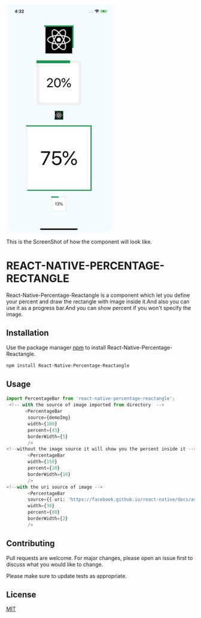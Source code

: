 
![Alt text](https://github.com/abhishekk09/react-native-percentage-rectangle/blob/master/ss.png?raw=true )

This is the ScreenShot of how the component will look like.

# REACT-NATIVE-PERCENTAGE-RECTANGLE

React-Native-Percentage-Reactangle is a component which let you define your percent and draw the rectangle with image inside it.And also you can use it as a progress bar.And you can show percent if you won't specify the image.

## Installation

Use the package manager [npm](https://www.npmjs.com/package/react-native-percentage-reactangle) to install React-Native-Percentage-Reactangle.

```bash
npm install React-Native-Percentage-Reactangle
```

## Usage

```python
import PercentageBar from 'react-native-percentage-reactangle';
 <!-- with the source of image imported from directory  -->
       <PercentageBar 
        source={demoImg} 
        width={100}
        percent={45}
        borderWidth={5}
        />
<!--without the image source it will show you the percent inside it -->
        <PercentageBar 
        width={150}
        percent={20}
        borderWidth={10}
        />
<!--with the uri source of image -->
        <PercentageBar 
        source={{ uri: 'https://facebook.github.io/react-native/docs/assets/favicon.png' }}  
        width={30}
        percent={80}
        borderWidth={2}
        />
```

## Contributing
Pull requests are welcome. For major changes, please open an issue first to discuss what you would like to change.

Please make sure to update tests as appropriate.

## License
[MIT](https://choosealicense.com/licenses/mit/)
